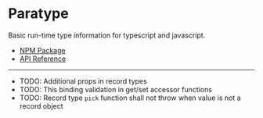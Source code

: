 # Paratype

Basic run-time type information for typescript and javascript.

* [NPM Package](https://www.npmjs.com/package/paratype)
* [API Reference](https://github.com/mwikstrom/paratype/blob/master/docs/paratype.md)

----

- TODO: Additional props in record types
- TODO: This binding validation in get/set accessor functions
- TODO: Record type `pick` function shall not throw when value is not a record object
